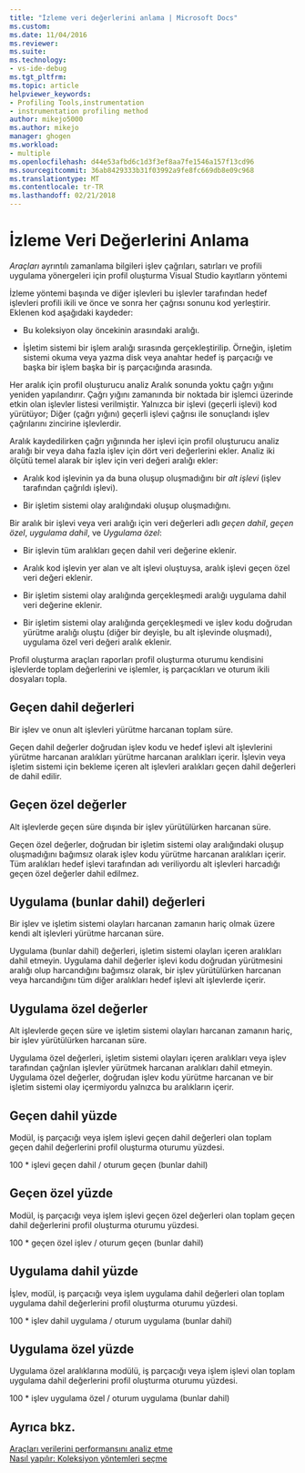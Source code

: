 ```yaml
---
title: "İzleme veri değerlerini anlama | Microsoft Docs"
ms.custom: 
ms.date: 11/04/2016
ms.reviewer: 
ms.suite: 
ms.technology:
- vs-ide-debug
ms.tgt_pltfrm: 
ms.topic: article
helpviewer_keywords:
- Profiling Tools,instrumentation
- instrumentation profiling method
author: mikejo5000
ms.author: mikejo
manager: ghogen
ms.workload:
- multiple
ms.openlocfilehash: d44e53afbd6c1d3f3ef8aa7fe1546a157f13cd96
ms.sourcegitcommit: 36ab8429333b31f03992a9fe8fc669db8e09c968
ms.translationtype: MT
ms.contentlocale: tr-TR
ms.lasthandoff: 02/21/2018
---
```

# <a name="understanding-instrumentation-data-values"></a>İzleme Veri Değerlerini Anlama

*Araçları* ayrıntılı zamanlama bilgileri işlev çağrıları, satırları ve profili uygulama yönergeleri için profil oluşturma Visual Studio kayıtların yöntemi

İzleme yöntemi başında ve diğer işlevleri bu işlevler tarafından hedef işlevleri profili ikili ve önce ve sonra her çağrısı sonunu kod yerleştirir. Eklenen kod aşağıdaki kaydeder:

- Bu koleksiyon olay öncekinin arasındaki aralığı.

- İşletim sistemi bir işlem aralığı sırasında gerçekleştirilip. Örneğin, işletim sistemi okuma veya yazma disk veya anahtar hedef iş parçacığı ve başka bir işlem başka bir iş parçacığında arasında.

Her aralık için profil oluşturucu analiz Aralık sonunda yoktu çağrı yığını yeniden yapılandırır. Çağrı yığını zamanında bir noktada bir işlemci üzerinde etkin olan işlevler listesi verilmiştir. Yalnızca bir işlevi (geçerli işlevi) kod yürütüyor; Diğer (çağrı yığını) geçerli işlevi çağrısı ile sonuçlandı işlev çağrılarını zincirine işlevlerdir.

Aralık kaydedilirken çağrı yığınında her işlevi için profil oluşturucu analiz aralığı bir veya daha fazla işlev için dört veri değerlerini ekler. Analiz iki ölçütü temel alarak bir işlev için veri değeri aralığı ekler:

- Aralık kod işlevinin ya da buna oluşup oluşmadığını bir *alt işlevi* (işlev tarafından çağrıldı işlevi).

- Bir işletim sistemi olay aralığındaki oluşup oluşmadığını.

Bir aralık bir işlevi veya veri aralığı için veri değerleri adlı *geçen dahil*, *geçen özel*, *uygulama dahil*, ve  *Uygulama özel*:

- Bir işlevin tüm aralıkları geçen dahil veri değerine eklenir.

- Aralık kod işlevin yer alan ve alt işlevi oluştuysa, aralık işlevi geçen özel veri değeri eklenir.

- Bir işletim sistemi olay aralığında gerçekleşmedi aralığı uygulama dahil veri değerine eklenir.

- Bir işletim sistemi olay aralığında gerçekleşmedi ve işlev kodu doğrudan yürütme aralığı oluştu (diğer bir deyişle, bu alt işlevinde oluşmadı), uygulama özel veri değeri aralık eklenir.

Profil oluşturma araçları raporları profil oluşturma oturumu kendisini işlevlerde toplam değerlerini ve işlemler, iş parçacıkları ve oturum ikili dosyaları topla.

## <a name="elapsed-inclusive-values"></a>Geçen dahil değerleri

Bir işlev ve onun alt işlevleri yürütme harcanan toplam süre.

Geçen dahil değerler doğrudan işlev kodu ve hedef işlevi alt işlevlerini yürütme harcanan aralıkları yürütme harcanan aralıkları içerir. İşlevin veya işletim sistemi için bekleme içeren alt işlevleri aralıkları geçen dahil değerleri de dahil edilir.

## <a name="elapsed-exclusive-values"></a>Geçen özel değerler

Alt işlevlerde geçen süre dışında bir işlev yürütülürken harcanan süre.

Geçen özel değerler, doğrudan bir işletim sistemi olay aralığındaki oluşup oluşmadığını bağımsız olarak işlev kodu yürütme harcanan aralıkları içerir. Tüm aralıkları hedef işlevi tarafından adı veriliyordu alt işlevleri harcadığı geçen özel değerler dahil edilmez.

## <a name="application-inclusive-values"></a>Uygulama (bunlar dahil) değerleri

Bir işlev ve işletim sistemi olayları harcanan zamanın hariç olmak üzere kendi alt işlevleri yürütme harcanan süre.

Uygulama (bunlar dahil) değerleri, işletim sistemi olayları içeren aralıkları dahil etmeyin. Uygulama dahil değerler işlevi kodu doğrudan yürütmesini aralığı olup harcandığını bağımsız olarak, bir işlev yürütülürken harcanan veya harcandığını tüm diğer aralıkları hedef işlevi alt işlevlerde içerir.

## <a name="application-exclusive-values"></a>Uygulama özel değerler

Alt işlevlerde geçen süre ve işletim sistemi olayları harcanan zamanın hariç, bir işlev yürütülürken harcanan süre.

Uygulama özel değerleri, işletim sistemi olayları içeren aralıkları veya işlev tarafından çağrılan işlevler yürütmek harcanan aralıkları dahil etmeyin. Uygulama özel değerler, doğrudan işlev kodu yürütme harcanan ve bir işletim sistemi olay içermiyordu yalnızca bu aralıkların içerir.

## <a name="elapsed-inclusive-percent"></a>Geçen dahil yüzde

Modül, iş parçacığı veya işlem işlevi geçen dahil değerleri olan toplam geçen dahil değerlerini profil oluşturma oturumu yüzdesi.

100 * işlevi geçen dahil / oturum geçen (bunlar dahil)

## <a name="elapsed-exclusive-percent"></a>Geçen özel yüzde

Modül, iş parçacığı veya işlem işlevi geçen özel değerleri olan toplam geçen dahil değerlerini profil oluşturma oturumu yüzdesi.

100 * geçen özel işlev / oturum geçen (bunlar dahil)

## <a name="application-inclusive-percent"></a>Uygulama dahil yüzde

İşlev, modül, iş parçacığı veya işlem uygulama dahil değerleri olan toplam uygulama dahil değerlerini profil oluşturma oturumu yüzdesi.

100 * işlev dahil uygulama / oturum uygulama (bunlar dahil)

## <a name="application-exclusive-percent"></a>Uygulama özel yüzde

Uygulama özel aralıklarına modülü, iş parçacığı veya işlem işlevi olan toplam uygulama dahil değerlerini profil oluşturma oturumu yüzdesi.

100 * işlev uygulama özel / oturum uygulama (bunlar dahil)

## <a name="see-also"></a>Ayrıca bkz.

[Araçları verilerini performansını analiz etme](../profiling/analyzing-performance-tools-data.md)  
[Nasıl yapılır: Koleksiyon yöntemleri seçme](../profiling/how-to-choose-collection-methods.md)